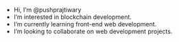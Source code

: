 -  Hi, I’m @pushprajtiwary
-  I’m interested in blockchain development.
-  I’m currently learning front-end web development.
-  I’m looking to collaborate on web development projects.

<!---
pushprajtiwary/pushprajtiwary is a ✨ special ✨ repository because its `README.md` (this file) appears on your GitHub profile.
You can click the Preview link to take a look at your changes.
--->
